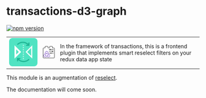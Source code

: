 # transactions-d3-graph
[![npm version](https://badge.fury.io/js/transactions-d3-graph.svg)](https://badge.fury.io/js/transactions-d3-graph)

<table>
  <td>
    <img src="https://raw.githubusercontent.com/Ledoux/transactions-d3-graph/master/icon.png" alt="icon" title="made by @cecilesnips"/>
  </td>
  <td>
    <img src="https://raw.githubusercontent.com/Ledoux/transactions-d3-graph/master/transactions-d3-graph.png" alt="icon" title="made by @cecilesnips"/>
  </td>
  <td>
    In the framework of transactions, this is a frontend plugin that implements smart reselect filters on your redux data app state
  </td>
</table>

This module is an augmentation of <a href="https://github.com/reactjs/reselect">reselect</a>.

The documentation will come soon.
